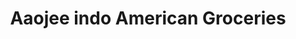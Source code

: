 ---
title: "Aaojee indo American Groceries"
url: /middletown/aaojee-indo-american-groceries/
shop: Lebensmittel
---